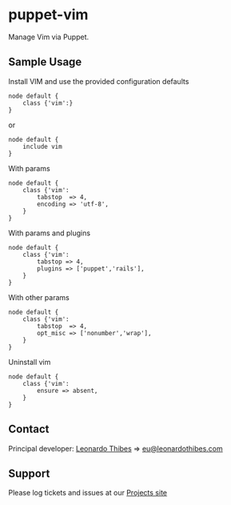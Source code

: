 puppet-vim
=============

Manage Vim via Puppet.

## Sample Usage
Install VIM and use the provided configuration defaults
```puppet
node default {
	class {'vim':}
}
```
or
```puppet
node default {
	include vim
}
```

With params
```puppet
node default {
	class {'vim':
		tabstop  => 4,
		encoding => 'utf-8',
	}
}
```

With params and plugins
```puppet
node default {
	class {'vim':
		tabstop => 4,
		plugins => ['puppet','rails'],
	}
}
```

With other params
```puppet
node default {
	class {'vim':
		tabstop  => 4,
		opt_misc => ['nonumber','wrap'],
	}
}
```

Uninstall vim
```puppet
node default {
	class {'vim':
		ensure => absent,
	}
}
```

Contact
-------

Principal developer:
	[Leonardo Thibes](http://leonardothibes.com) => [eu@leonardothibes.com](mailto:eu@leonardothibes.com)

Support
-------

Please log tickets and issues at our [Projects site](https://github.com/leonardothibes/puppet-vim/issues)
